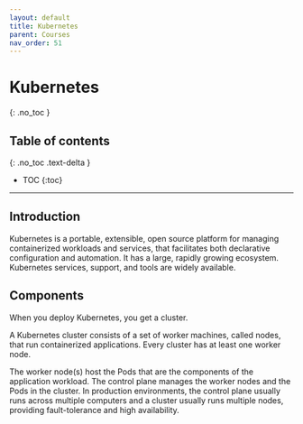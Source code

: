 ```yaml
---
layout: default
title: Kubernetes
parent: Courses
nav_order: 51
---
```


# Kubernetes
{: .no_toc }

## Table of contents
{: .no_toc .text-delta }

- TOC
{:toc}

---

## Introduction

Kubernetes is a portable, extensible, open source platform for managing containerized workloads and services, that facilitates both declarative configuration and automation. It has a large, rapidly growing ecosystem. Kubernetes services, support, and tools are widely available.

## Components

When you deploy Kubernetes, you get a cluster.

A Kubernetes cluster consists of a set of worker machines, called nodes, that run containerized applications. Every cluster has at least one worker node.

The worker node(s) host the Pods that are the components of the application workload. The control plane manages the worker nodes and the Pods in the cluster. In production environments, the control plane usually runs across multiple computers and a cluster usually runs multiple nodes, providing fault-tolerance and high availability.
